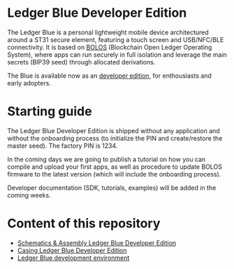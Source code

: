 # Ledger Blue Developer Edition

The Ledger Blue is a personal lightweight mobile device architectured around a ST31 secure element, featuring a touch screen and USB/NFC/BLE connectivity.
It is based on [BOLOS](https://medium.com/@Ledger/introducing-bolos-blockchain-open-ledger-operating-system-b9893d09f333) (Blockchain Open Ledger Operating System), where apps can run securely in full isolation and leverage the main secrets (BIP39 seed) through allocated derivations.

The Blue is available now as an [developer edition](https://www.ledgerwallet.com/products/9-ledger-blue), for enthousiasts and early adopters.

# Starting guide

The Ledger Blue Developer Edition is shipped without any application and without the onboarding process (to initialize the PIN and create/restore the master seed). The factory PIN is 1234.

In the coming days we are going to publish a tutorial on how you can compile and upload your first apps, as well as procedure to update BOLOS firmware to the latest version (which will include the onboarding process).

Developer documentation (SDK, tutorials, examples) will be added in the coming weeks.

# Content of this repository

* [Schematics & Assembly Ledger Blue Developer Edition](https://github.com/LedgerHQ/ledger-blue/tree/master/schematics-dev)
* [Casing Ledger Blue Developer Edition](https://github.com/LedgerHQ/ledger-blue/tree/master/casing-dev)
* [Ledger Blue development environment](https://github.com/LedgerHQ/ledger-blue/tree/master/env-dev)
